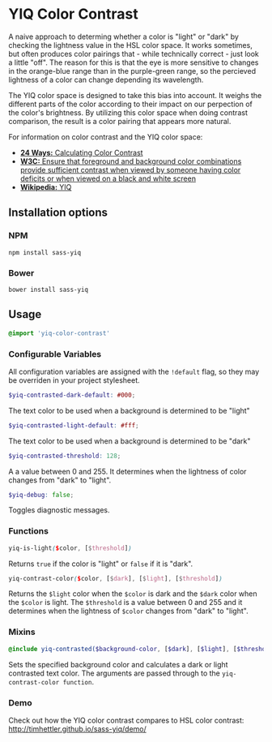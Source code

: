 # YIQ Color Contrast

A naive approach to determing whether a color is "light" or "dark" by checking the lightness value in the HSL color space. It works sometimes, but often produces color pairings that - while technically correct - just look a little "off". The reason for this is that the eye is more sensitive to changes in the orange-blue range than in the purple-green range, so the percieved lightness of a color can change depending its wavelength.

The YIQ color space is designed to take this bias into account. It weighs the different parts of the color according to their impact on our perpection of the color's brightness. By utilizing this color space when doing contrast comparison, the result is a color pairing that appears more natural.

For information on color contrast and the YIQ color space:

* [**24 Ways:** Calculating Color Contrast](http://24ways.org/2010/calculating-color-contrast/)
* [**W3C:** Ensure that foreground and background color combinations provide sufficient contrast when viewed by someone having color deficits or when viewed on a black and white screen](http://www.w3.org/TR/AERT#color-contrast)
* [**Wikipedia:** YIQ](http://en.wikipedia.org/wiki/YIQ)

## Installation options

### NPM

  ```
  npm install sass-yiq
  ```

### Bower

  ```
  bower install sass-yiq
  ```

## Usage

  ```scss
  @import 'yiq-color-contrast'
  ```
  
### Configurable Variables

All configuration variables are assigned with the `!default` flag, so they may be overriden in your project stylesheet.

  ```scss
  $yiq-contrasted-dark-default: #000;
  ```

The text color to be used when a background is determined to be "light"

  ```scss
  $yiq-contrasted-light-default: #fff;
  ```

The text color to be used when a background is determined to be "dark"

  ```scss
  $yiq-contrasted-threshold: 128;
  ```

A a value between 0 and 255. It determines when the lightness of color changes from "dark" to "light".

  ```scss
  $yiq-debug: false;
  ```

Toggles diagnostic messages.

### Functions

  ```scss
  yiq-is-light($color, [$threshold])
  ```

Returns `true` if the color is "light" or `false` if it is "dark".

  ```scss
  yiq-contrast-color($color, [$dark], [$light], [$threshold])
  ```

Returns the `$light` color when the `$color` is dark and the `$dark` color when the `$color` is light. The `$threshold` is a value between 0 and 255 and it determines when the lightness of `$color` changes from "dark" to "light".

### Mixins

  ```scss
  @include yiq-contrasted($background-color, [$dark], [$light], [$threshold])
  ```

Sets the specified background color and calculates a dark or light contrasted text color. The arguments are passed through to the `yiq-contrast-color function`.

### Demo

Check out how the YIQ color contrast compares to HSL color contrast: http://timhettler.github.io/sass-yiq/demo/

